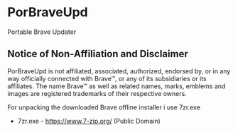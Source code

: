 # PorBraveUpd
 Portable Brave Updater

## Notice of Non-Affiliation and Disclaimer
PorBraveUpd is not affiliated, associated, authorized, endorsed by, or in any way officially connected with Brave™, or any of its subsidiaries or its affiliates.
The name Brave™ as well as related names, marks, emblems and images are registered trademarks of their respective owners.

For unpacking the downloaded Brave offline installer i use 7zr.exe

- 7zr.exe - https://www.7-zip.org/ (Public Domain)

